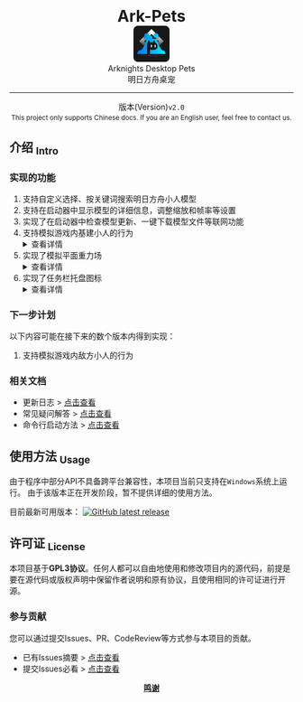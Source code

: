 <!-- 欢迎阅读 Ark-Pets 说明文档 -->
<!-- 这是一个 MarkDown 格式的文档 -->

<div align="center">
   <h1 style="margin:0"> Ark-Pets </h1>
   <img height="64" src="assets/icon.png" title="Icon" width="64"/>
   <p style="margin:0"> Arknights Desktop Pets <br> 明日方舟桌宠 </p>
   <hr>
   <p style="margin:0"> 版本(Version)<code>v2.0</code> </p>
   <small> This project only supports Chinese docs. If you are an English user, feel free to contact us. </small>
</div>

## 介绍 <sub>Intro</sub>
### 实现的功能
1. 支持自定义选择、按关键词搜索明日方舟小人模型
2. 支持在启动器中显示模型的详细信息，调整缩放和帧率等设置
3. 实现了在启动器中检查模型更新、一键下载模型文件等联网功能
4. 支持模拟游戏内基建小人的行为 <details><summary>查看详情</summary>
   1. 基建小人能够执行行走和坐下的动作
   2. 基建小人能够被鼠标点击和拖拽交互
   3. 基建小人能够执行基建动作(如有)
5. 实现了模拟平面重力场 <details><summary>查看详情</summary>
   1. 桌宠在被拖拽到空中时能够自由落体
   2. 桌宠可以站立在打开的窗口的边缘上
   3. 桌宠会受地面摩擦力和空气阻力作用
   4. 桌宠会在其他桌宠靠近时被排斥推动
   5. 桌宠活动范围的下边界距离可以调整
6. 实现了任务栏托盘图标 <details><summary>查看详情</summary>
   1. 右键托盘可以选择是否保持当前动作
   2. 右键托盘可以退出桌宠

### 下一步计划
以下内容可能在接下来的数个版本内得到实现：
1. 支持模拟游戏内敌方小人的行为

### 相关文档
- 更新日志 > [点击查看](CHANGELOG.md)
- 常见疑问解答 > [点击查看](docs/Q%26A.md)
- 命令行启动方法 > [点击查看](docs/CmdLine.md)


## 使用方法 <sub>Usage</sub>
由于程序中部分API不具备跨平台兼容性，本项目当前只支持在`Windows`系统上运行。
由于该版本正在开发阶段，暂不提供详细的使用方法。

目前最新可用版本：
[<img alt="GitHub latest release" src="https://img.shields.io/github/v/release/isHarryh/Ark-Pets?display_name=tag&label=Version&sort=semver&include_prereleases">](https://github.com/isHarryh/Ark-Pets/releases)


## 许可证 <sub>License</sub>
本项目基于**GPL3协议**。任何人都可以自由地使用和修改项目内的源代码，前提是要在源代码或版权声明中保留作者说明和原有协议，且使用相同的许可证进行开源。

### 参与贡献
您可以通过提交Issues、PR、CodeReview等方式参与本项目的贡献。
- 已有Issues摘要 > [点击查看](docs/Issues.md#已有议题)
- 提交Issues必看 > [点击查看](docs/Issues.md#议题规范)
<!--- 开发者Wiki > [点击查看](https://github.com/isHarryh/Ark-Pets/wiki) -->

**[<p align="center"> 鸣谢 </p>](docs/Thanks.md)**
